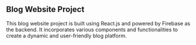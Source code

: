 ## Blog Website Project

This blog website project is built using React.js and powered by Firebase as the backend. It incorporates various components and functionalities to create a dynamic and user-friendly blog platform.
